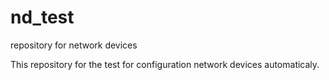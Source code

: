 # nd_test
repository for network devices

This repository for the test for configuration network devices automaticaly.
